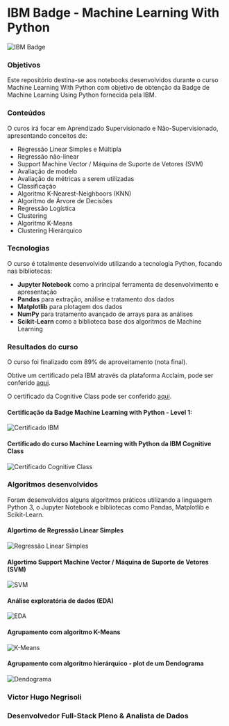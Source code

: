 # IBM Badge - Machine Learning With Python

![IBM Badge](https://uploaddeimagens.com.br/images/002/760/584/original/badge.png?1594347177)

### Objetivos

Este repositório destina-se aos notebooks desenvolvidos durante o curso Machine Learning With Python com objetivo
de obtenção da Badge de Machine Learning Using Python fornecida pela IBM.

### Conteúdos

O curos irá focar em Aprendizado Supervisionado e Não-Supervisionado, apresentando conceitos de:

* Regressão Linear Simples e Múltipla
* Regressão não-linear
* Support Machine Vector / Máquina de Suporte de Vetores (SVM) 
* Avaliação de modelo
* Avaliação de métricas a serem utilizadas
* Classificação
* Algoritmo K-Nearest-Neighboors (KNN)
* Algoritmo de Árvore de Decisões
* Regressão Logística
* Clustering
* Algoritmo K-Means
* Clustering Hierárquico

### Tecnologias

O curso é totalmente desenvolvido utilizando a tecnologia Python, focando nas bibliotecas:

* **Jupyter Notebook** como a principal ferramenta de desenvolvimento e apresentação
* **Pandas** para extração, análise e tratamento dos dados
* **Matplotlib** para plotagem dos dados
* **NumPy** para tratamento avançado de arrays para as análises
* **Scikit-Learn** como a biblioteca base dos algoritmos de Machine Learning

### Resultados do curso

O curso foi finalizado com 89% de aproveitamento (nota final).

Obtive um certificado pela IBM através da plataforma Acclaim, pode ser conferido [aqui](https://www.youracclaim.com/badges/644e70da-04a9-445f-90ee-89057c697123).

O certificado da Cognitive Class pode ser conferido [aqui](https://courses.cognitiveclass.ai/certificates/5f8e76d929fd4454932d14927be27d35).

#### Certificação da Badge Machine Learning with Python - Level 1:

![Certificado IBM](https://uploaddeimagens.com.br/images/002/813/504/original/IBM_Certificate_Machine_Learning.png?1596634941)

#### Certificado do curso Machine Learning with Python da IBM Cognitive Class

![Certificado Cognitive Class](https://uploaddeimagens.com.br/images/002/813/514/original/Certificado_Cognitive_Class.png?1596635117)

### Algoritmos desenvolvidos

Foram desenvolvidos alguns algoritmos práticos utilizando a linguagem Python 3, o Jupyter Notebook e bibliotecas como Pandas, Matplotlib e Scikit-Learn.

#### Algortimo de Regressão Linear Simples

![Regressão Linear Simples](https://uploaddeimagens.com.br/images/002/813/557/original/Regress%C3%A3o_Linear_Simples.png?1596635891)

#### Algortimo Support Machine Vector / Máquina de Suporte de Vetores (SVM) 

![SVM](https://uploaddeimagens.com.br/images/002/813/562/original/SVM.png?1596635908)

#### Análise exploratória de dados (EDA) 

![EDA](https://uploaddeimagens.com.br/images/002/813/566/original/EDA.png?1596635993)

#### Agrupamento com algoritmo K-Means 

![K-Means](https://uploaddeimagens.com.br/images/002/813/559/original/Clustering.png?1596635899)

#### Agrupamento com algoritmo hierárquico - plot de um Dendograma

![Dendograma](https://uploaddeimagens.com.br/images/002/813/564/original/Dendograma.png?1596635969)

### Victor Hugo Negrisoli
### Desenvolvedor Full-Stack Pleno & Analista de Dados
